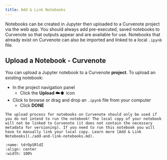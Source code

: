 ```yaml
---
title: Add & Link Notebooks
---
```


Notebooks can be created in Jupyter then uploaded to a Curvenote project via the web app. You should always add pre-executed, saved notebooks to Curvenote so that outputs appear and are available for use. Notebooks that already exist on Curvenote can also be imported and linked to a local `.ipynb` file.

## Upload a Notebook - Curvenote

You can upload a Jupyter notebook to a Curvenote **project**. To upload an existing notebook:

- In the project navigation panel
  - Click the **Upload ☁️⬆️** icon
- Click to browse or drag and drop an `.ipynb` file from your computer
  - Click **DONE**

```{danger}
The upload process for notebooks on Curvenote should only be used if you do not intend to run the notebook! The local copy of your notebook will not be linked to Curvenote (it does not contain the necessary metadata for versioning). If you need to run this notebook you will have to manually link your local copy. Learn more [Add & Link Notebooks](./add-and-link-notebooks.md).

```

```{figure} images/m59m7JQmWVyPjlASj9v3-UGpUYCC2QlQIhNSTYmEh-v1.mp4
:name: tdrOpSRldZ
:align: center
:width: 100%
```
